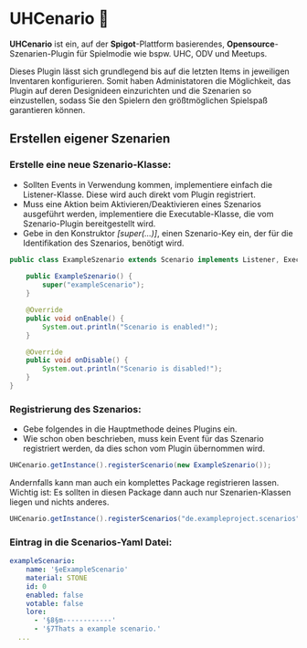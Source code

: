# UHCenario 👾

<b>UHCenario</b> ist ein, auf der <b>Spigot</b>-Plattform basierendes, <b>Opensource</b>-Szenarien-Plugin für Spielmodie wie bspw. UHC, ODV und Meetups.

Dieses Plugin lässt sich grundlegend bis auf die letzten Items in jeweiligen Inventaren konfigurieren.
Somit haben Administatoren die Möglichkeit, das Plugin auf deren Designideen einzurichten und die Szenarien so einzustellen,
sodass Sie den Spielern den größtmöglichen Spielspaß garantieren können.

## Erstellen eigener Szenarien

### Erstelle eine neue Szenario-Klasse:
- Sollten Events in Verwendung kommen, implementiere einfach die Listener-Klasse.
  Diese wird auch direkt vom Plugin registriert.
- Muss eine Aktion beim Aktivieren/Deaktivieren eines Szenarios ausgeführt werden, implementiere die Executable-Klasse,
  die vom Szenario-Plugin bereitgestellt wird.
- Gebe in den Konstruktor _[super(...)]_, einen Szenario-Key ein, der für die Identifikation des Szenarios, benötigt wird.
```java
public class ExampleSzenario extends Scenario implements Listener, Executable {
    
    public ExampleSzenario() {
        super("exampleScenario");
    }

    @Override
    public void onEnable() {
        System.out.println("Scenario is enabled!");
    }

    @Override
    public void onDisable() {
        System.out.println("Scenario is disabled!");
    }
}
```
### Registrierung des Szenarios:
- Gebe folgendes in die Hauptmethode deines Plugins ein.
- Wie schon oben beschrieben, muss kein Event für das Szenario registriert werden, da dies schon vom Plugin übernommen wird.
```java
UHCenario.getInstance().registerScenario(new ExampleSzenario());
```

Andernfalls kann man auch ein komplettes Package registrieren lassen.<br>
Wichtig ist: Es sollten in diesen Package dann auch nur Szenarien-Klassen liegen und nichts anderes. 
```java
UHCenario.getInstance().registerScenarios("de.exampleproject.scenarios");
```


### Eintrag in die Scenarios-Yaml Datei:
```yaml
exampleScenario:
    name: '§eExampleScenario'
    material: STONE
    id: 0
    enabled: false
    votable: false
    lore:
      - '§8§m------------'
      - '§7Thats a example scenario.'
  ...
```

